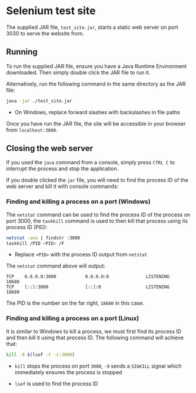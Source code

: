 # Selenium test site

The supplied JAR file, `test_site.jar`, starts a static web server on port 3030 to serve the website from.

## Running

To run the supplied JAR file, ensure you have a Java Runtime Environment downloaded. Then simply double click the JAR file to run it.

Alternatively, run the following command in the same directory as the JAR file:

```sh
java -jar ./test_site.jar
```

- On Windows, replace forward slashes with backslashes in file paths

Once you have run the JAR file, the site will be accessible in your browser from `localhost:3000`.

## Closing the web server

If you used the `java` command from a console, simply press `CTRL C` to interrupt the process and stop the application.

If you double clicked the `jar` file, you will need to find the process ID of the web server and kill it with console commands:

### Finding and killing a process on a port (Windows)

The `netstat` command can be used to find the process ID of the process on port 3000, the `taskkill` command is used to then kill that process using its process ID (PID):

```sh
netstat -ano | findstr :3000
taskkill /PID <PID> /F
```

- Replace `<PID>` with the process ID output from `netstat`

The `netstat` command above will output:

```
TCP    0.0.0.0:3000           0.0.0.0:0              LISTENING       18680
TCP    [::]:3000              [::]:0                 LISTENING       18680
```

The PID is the number on the far right, `18680` in this case.

### Finding and killing a process on a port (Linux)

It is similar to Windows to kill a process, we must first find its process ID and then kill it using that process ID. The following command will achieve that:

```sh
kill -9 $(lsof -t -i:3000)
```

- `kill` stops the process on port `3000`, `-9` sends a `SIGKILL` signal which immediately ensures the process is stopped

- `lsof` is used to find the process ID